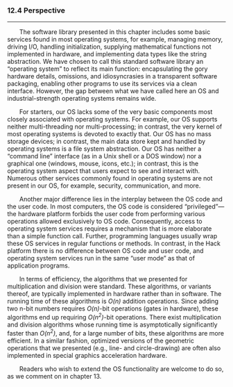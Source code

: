 ### 12.4 Perspective
---


&emsp;&emsp;The software library presented in this chapter includes some basic services found in most operating systems, for example, managing memory, driving I/O, handling initialization, supplying mathematical functions not implemented in hardware, and implementing data types like the string abstraction. We have chosen to call this standard software library an “operating system” to reflect its main function: encapsulating the gory hardware details, omissions, and idiosyncrasies in a transparent software packaging, enabling other programs to use its services via a clean interface. However, the gap between what we have called here an OS and industrial-strength operating systems remains wide.

&emsp;&emsp;For starters, our OS lacks some of the very basic components most closely associated with operating systems. For example, our OS supports neither multi-threading nor multi-processing; in contrast, the very kernel of most operating systems is devoted to exactly that. Our OS has no mass storage devices; in contrast, the main data store kept and handled by operating systems is a file system abstraction. Our OS has neither a “command line” interface (as in a Unix shell or a DOS window) nor a graphical one (windows, mouse, icons, etc.); in contrast, this is the operating system aspect that users expect to see and interact with. Numerous other services commonly found in operating systems are not present in our OS, for example, security, communication, and more.

&emsp;&emsp;Another major difference lies in the interplay between the OS code and the user code. In most computers, the OS code is considered “privileged”—the hardware platform forbids the user code from performing various operations allowed exclusively to OS code. Consequently, access to operating system services requires a mechanism that is more elaborate than a simple function call. Further, programming languages usually wrap these OS services in regular functions or methods. In contrast, in the Hack platform there is no difference between OS code and user code, and operating system services run in the same “user mode” as that of application programs.

&emsp;&emsp;In terms of efficiency, the algorithms that we presented for multiplication and division were standard. These algorithms, or variants thereof, are typically implemented in hardware rather than in software. The running time of these algorithms is <em>O(n)</em> addition operations. Since adding two n-bit numbers requires <em>O(n)</em>-bit operations (gates in hardware), these algorithms end up requiring <em>O(n<sup>2</sup>)</em>-bit operations. There exist multiplication and division algorithms whose running time is asymptotically significantly faster than <em>O(n<sup>2</sup>)</em>, and, for a large number of bits, these algorithms are more efficient. In a similar fashion, optimized versions of the geometric operations that we presented (e.g., line- and circle-drawing) are often also implemented in special graphics acceleration hardware.

&emsp;&emsp;Readers who wish to extend the OS functionality are welcome to do so, as we comment on in chapter 13.

